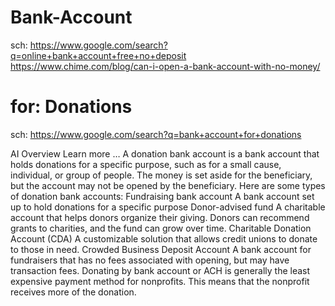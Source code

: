 # Bank-Account
sch: https://www.google.com/search?q=online+bank+account+free+no+deposit https://www.chime.com/blog/can-i-open-a-bank-account-with-no-money/

# for: Donations
sch: https://www.google.com/search?q=bank+account+for+donations 

AI Overview
Learn more
…
A donation bank account is a bank account that holds donations for a specific purpose, such as for a small cause, individual, or group of people. The money is set aside for the beneficiary, but the account may not be opened by the beneficiary. 
Here are some types of donation bank accounts: 
Fundraising bank account
A bank account set up to hold donations for a specific purpose 
Donor-advised fund
A charitable account that helps donors organize their giving. Donors can recommend grants to charities, and the fund can grow over time. 
Charitable Donation Account (CDA)
A customizable solution that allows credit unions to donate to those in need. 
Crowded Business Deposit Account
A bank account for fundraisers that has no fees associated with opening, but may have transaction fees. 
Donating by bank account or ACH is generally the least expensive payment method for nonprofits. This means that the nonprofit receives more of the donation. 
